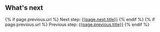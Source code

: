 ## What's next
{% if page.previous.url %}
Next step:     [{{page.next.title}}]({{home}}{{page.next.url}})
{% endif %}
{% if page.previous.url %}
Previous step: [{{page.previous.title}}]({{home}}{{page.previous.url}})
{% endif %}
